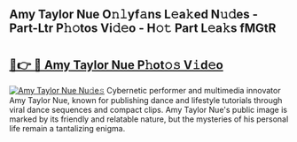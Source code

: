 ## Amy Taylor Nue O𝚗𝚕yf𝚊ns L𝚎a𝚔ed N𝚞𝚍es - Part-Ltr P𝚑𝚘tos Vi𝚍𝚎o - H𝚘𝚝 Part L𝚎a𝚔s fMGtR

# <h2><a href="http://kfdhrw7.oniu.top/?m=Amy+Taylor+Nue">🔗👉 🔴 Amy Taylor Nue P𝚑ot𝚘𝚜 V𝚒d𝚎o</a></h2>

[![Amy Taylor Nue Nu𝚍e𝚜](https://i.imgur.com/0qMVB7G.gif)](http://kfdhrw7.oniu.top/?m=Amy+Taylor+Nue)
Cybernetic performer and multimedia innovator Amy Taylor Nue, known for publishing dance and lifestyle tutorials through viral dance sequences and compact clips. Amy Taylor Nue's public image is marked by its friendly and relatable nature, but the mysteries of his personal life remain a tantalizing enigma.  
